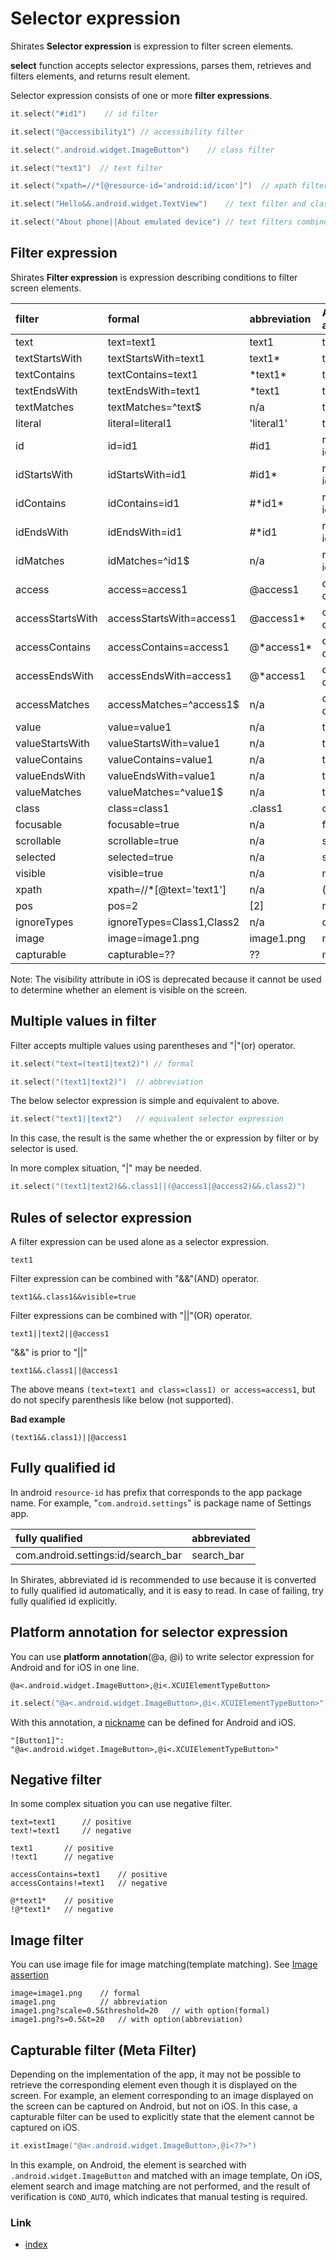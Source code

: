 # Selector expression

Shirates **Selector expression** is expression to filter screen elements.

**select** function accepts selector expressions, parses them, retrieves and filters elements, and returns result
element.

Selector expression consists of one or more **filter expressions**.

```kotlin
it.select("#id1")    // id filter

it.select("@accessibility1") // accessibility filter

it.select(".android.widget.ImageButton")    // class filter

it.select("text1")  // text filter

it.select("xpath=//*[@resource-id='android:id/icon']")  // xpath filter

it.select("Hello&&.android.widget.TextView")    // text filter and class filter combined with "&&"(and) operator

it.select("About phone||About emulated device") // text filters combined with "||"(or) operator
```

## Filter expression

Shirates **Filter expression** is expression describing conditions to filter screen elements.

| filter           | formal                    | abbreviation | Android attribute | iOS attribute | remarks    |
|:-----------------|:--------------------------|:-------------|:------------------|:--------------|:-----------|
| text             | text=text1                | text1        | text              | label         |            |
| textStartsWith   | textStartsWith=text1      | text1*       | text              | label         |            |
| textContains     | textContains=text1        | \*text1*     | text              | label         |            |
| textEndsWith     | textEndsWith=text1        | *text1       | text              | label         |            |
| textMatches      | textMatches=^text$        | n/a          | text              | label         |            |
| literal          | literal=literal1          | 'literal1'   | text              | label         |            |
| id               | id=id1                    | #id1         | resource-id       | name          |            |
| idStartsWith     | idStartsWith=id1          | #id1*        | resource-id       | name          |            |
| idContains       | idContains=id1            | #\*id1*      | resource-id       | name          |            |
| idEndsWith       | idEndsWith=id1            | #*id1        | resource-id       | name          |            |
| idMatches        | idMatches=^id1$           | n/a          | resource-id       | name          |            |
| access           | access=access1            | @access1     | content-desc      | name          |            |
| accessStartsWith | accessStartsWith=access1  | @access1*    | content-desc      | name          |            |
| accessContains   | accessContains=access1    | @\*access1*  | content-desc      | name          |            |
| accessEndsWith   | accessEndsWith=access1    | @*access1    | content-desc      | name          |            |
| accessMatches    | accessMatches=^access1$   | n/a          | content-desc      | name          |            |
| value            | value=value1              | n/a          | text              | value         |            |
| valueStartsWith  | valueStartsWith=value1    | n/a          | text              | value         |            |
| valueContains    | valueContains=value1      | n/a          | text              | value         |            |
| valueEndsWith    | valueEndsWith=value1      | n/a          | text              | value         |            |
| valueMatches     | valueMatches=^value1$     | n/a          | text              | value         |            |
| class            | class=class1              | .class1      | class             | type          |            |
| focusable        | focusable=true            | n/a          | focusable         | n/a           |            |
| scrollable       | scrollable=true           | n/a          | scrollable        | n/a           |            |
| selected         | selected=true             | n/a          | selected          | n/a           |            |
| visible          | visible=true              | n/a          | n/a               | visible       | deprecated |
| xpath            | xpath=//*[@text='text1']  | n/a          | (arbitrary)       | (arbitrary)   |            |
| pos              | pos=2                     | [2]          | n/a               | n/a           |            |
| ignoreTypes      | ignoreTypes=Class1,Class2 | n/a          | class             | type          |            |
| image            | image=image1.png          | image1.png   | n/a               | n/a           |            |
| capturable       | capturable=??             | ??           | n/a               | n/a           |            |

Note: The visibility attribute in iOS is deprecated because it cannot be used to determine whether an element is visible
on the screen.

## Multiple values in filter

Filter accepts multiple values using parentheses and "|"(or) operator.

```kotlin
it.select("text=(text1|text2)") // formal

it.select("(text1|text2)")  // abbreviation
```

The below selector expression is simple and equivalent to above.

```kotlin
it.select("text1||text2")   // equivalent selector expression
```

In this case, the result is the same whether the or expression by filter or by selector is used.

In more complex situation, "|" may be needed.

```kotlin
it.select("(text1|text2)&&.class1||(@access1|@access2)&&.class2)")
```

## Rules of selector expression

A filter expression can be used alone as a selector expression.

```
text1
```

Filter expression can be combined with "&&"(AND) operator.

```
text1&&.class1&&visible=true
```

Filter expressions can be combined with "||"(OR) operator.

```
text1||text2||@access1
```

"&&" is prior to "||"

```
text1&&.class1||@access1
```

The above means `(text=text1 and class=class1) or access=access1`, but do not specify parenthesis like below (not
supported).

**Bad example**

```
(text1&&.class1)||@access1
```

## Fully qualified id

In android `resource-id` has prefix that corresponds to the app package name. For example, "`com.android.settings`" is
package name of Settings app.

| fully qualified                    | abbreviated |
|:-----------------------------------|:------------|
| com.android.settings:id/search_bar | search_bar  |

In Shirates, abbreviated id is recommended to use because it is converted to fully qualified id automatically, and it
is easy to read. In case of failing, try fully qualified id explicitly.

## Platform annotation for selector expression

You can use **platform annotation**(@a, @i) to write selector expression for Android and for iOS in one line.

```
@a<.android.widget.ImageButton>,@i<.XCUIElementTypeButton>
```

```kotlin
it.select("@a<.android.widget.ImageButton>,@i<.XCUIElementTypeButton>")
```

With this annotation, a [nickname](nickname/nickname.md) can be defined for Android and iOS.

```
"[Button1]": "@a<.android.widget.ImageButton>,@i<.XCUIElementTypeButton>"
```

## Negative filter

In some complex situation you can use negative filter.

```
text=text1      // positive
text!=text1     // negative

text1       // positive
!text1      // negative

accessContains=text1    // positive
accessContains!=text1   // negative

@*text1*    // positive
!@*text1*   // negative
```

## Image filter

You can use image file for image matching(template matching).
See [Image assertion](../function_property/asserting_image/image_assertion.md)

```
image=image1.png    // formal
image1.png          // abbreviation
image1.png?scale=0.5&threshold=20   // with option(formal)
image1.png?s=0.5&t=20   // with option(abbreviation)
```

## Capturable filter (Meta Filter)

Depending on the implementation of the app, it may not be possible to retrieve the corresponding element even
though it is displayed on the screen.
For example, an element corresponding to an image displayed on the screen can be captured on Android, but not on iOS.
In this case, a capturable filter can be used to explicitly state that the element cannot be captured on iOS.

```kotlin
it.existImage("@a<.android.widget.ImageButton>,@i<??>")
```

In this example, on Android, the element is searched with `.android.widget.ImageButton` and matched with an image
template,
On iOS, element search and image matching are not performed, and the result of verification is `COND_AUTO`, which
indicates that manual testing is required.

### Link

- [index](../../index.md)
